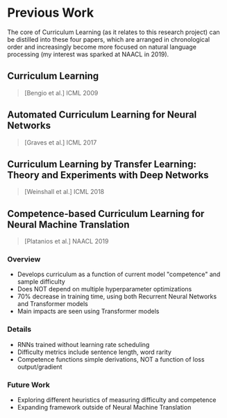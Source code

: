 # Previous Work
The core of Curriculum Learning (as it relates to this research project) can be distilled into these four papers, which are arranged in chronological order and increasingly become more focused on natural language processing (my interest was sparked at NAACL in 2019). 

## Curriculum Learning 
> [Bengio et al.] ICML 2009

## Automated Curriculum Learning for Neural Networks 
> [Graves et al.] ICML 2017

## Curriculum Learning by Transfer Learning: Theory and Experiments with Deep Networks 
> [Weinshall et al.] ICML 2018

## Competence-based Curriculum Learning for Neural Machine Translation
> [Platanios et al.] NAACL 2019

### Overview
- Develops curriculum as a function of current model "competence" and sample difficulty
- Does NOT depend on multiple hyperparameter optimizations
- 70% decrease in training time, using both Recurrent Neural Networks and Transformer models
- Main impacts are seen using Transformer models

### Details
- RNNs trained without learning rate scheduling
- Difficulty metrics include sentence length, word rarity
- Competence functions simple derivations, NOT a function of loss output/gradient

### Future Work
- Exploring different heuristics of measuring difficulty and competence
- Expanding framework outside of Neural Machine Translation